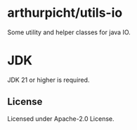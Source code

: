 # arthurpicht/utils-io

Some utility and helper classes for java IO.

# JDK

JDK 21 or higher is required.

## License

Licensed under Apache-2.0 License.